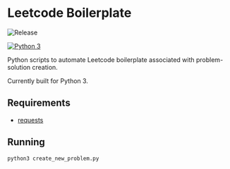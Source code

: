 # Leetcode Boilerplate
![Release](https://img.shields.io/github/v/release/eric-cc-su/leetcode-boilerplate)

[![Python 3](https://github.com/eric-cc-su/leetcode-boilerplate/actions/workflows/python.yml/badge.svg)](https://github.com/eric-cc-su/leetcode-boilerplate/actions/workflows/python.yml)

Python scripts to automate Leetcode boilerplate associated with problem-solution creation.

Currently built for Python 3.

## Requirements
- [requests](https://docs.python-requests.org/en/latest/index.html)

## Running
```
python3 create_new_problem.py
```
